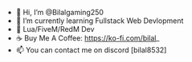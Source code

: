 - 👋 Hi, I’m @Bilalgaming250
- 🌱 I’m currently learning Fullstack Web Devlopment
- 🌱 Lua/FiveM/RedM Dev
- ☕ Buy Me A Coffee: https://ko-fi.com/bilal_
- 📫 You can contact me on discord [bilal8532]

<!---
Bilalgaming250/Bilalgaming250 is a ✨ special ✨ repository because its `README.md` (this file) appears on your GitHub profile.
You can click the Preview link to take a look at your changes.
--->
